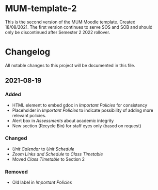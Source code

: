 # MUM-template-2 #
This is the second version of the MUM Moodle template. Created 18/08/2021. The first version continues to serve SOS and SOB and should only be discontinued after Semester 2 2022 rollover.

# Changelog #
All notable changes to this project will be documented in this file.

## 2021-08-19 ##

### Added ###
- HTML element to embed gdoc in _Important Policies_ for consistency
- Placeholder in _Important Policies_ to indicate possibility of adding more relevant policies.
- Alert box in _Assessments_ about academic integrity
- New section (Recycle Bin) for staff eyes only (based on request)

### Changed ###
- _Unit Calendar_ to _Unit Schedule_
- _Zoom Links and Schedule_ to _Class Timetable_
- Moved _Class Timetable_ to Section 2

### Removed ###
- Old label in _Important Policies_






